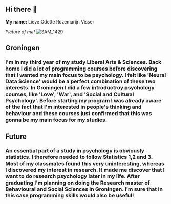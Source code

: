 ## Hi there 👋

**My name:**
Lieve Odette Rozemarijn Visser

*Picture of me!*
![SAM_1429](https://github.com/user-attachments/assets/ffda290c-979b-4697-887e-a5b8e1aca002)

## Groningen

### I'm in my third year of my study Liberal Arts & Sciences. Back home I did a lot of programming courses before discovering that I wanted my main focus to be psychology. I felt like 'Neural Data Science' would be a perfect combination of these two interests. In Groningen I did a few introductroy psychology courses, like 'Love', 'War', and 'Social and Cultural Psychology'. Before starting my program I was already aware of the fact that I'm interested in people's thinking and behaviour and these courses just confirmed that this was gonna be my main focus for my studies. 

## Future

### An essential part of a study in psychology is obviously statistics. I therefore needed to follow Statistics 1,2 and 3. Most of my classmates found this very uninteresting, whereas I discovered my interest in research. It made me discover that I want to do research psychology later in my life. After graduating I'm planning on doing the Research master of Behavioural and Social Sciences in Groningen. I'm sure that in this case programming skills would also be useful!
